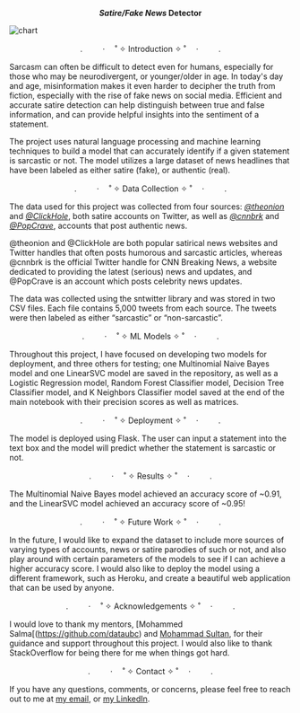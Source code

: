 <p align="center"> <b><i>Satire/Fake News</i> Detector</b>
  
![chart](https://i.ibb.co/tYHpMd2/Screenshot-2022-12-04-at-8-20-29-PM.png)
<p align="center">. 　　 ·　 ˚ ✧ Introduction ✧ ˚ 　· 　　 .

Sarcasm can often be difficult to detect even for humans, especially for those who may be neurodivergent, or younger/older in age. In today's day and age, misinformation makes it even harder to decipher the truth from fiction, especially with the rise of fake news on social media. Efficient and accurate satire detection can help distinguish between true and false information, and can provide helpful insights into the sentiment of a statement.

The project uses natural language processing and machine learning techniques to build a model that can accurately identify if a given statement is sarcastic or not. The model utilizes a large dataset of news headlines that have been labeled as either satire (fake), or authentic (real).

<p align="center">. 　　 ·　 ˚ ✧ Data Collection ✧ ˚ 　· 　　 .

The data used for this project was collected from four sources: [_@theonion_](https://twitter.com/TheOnion) and [_@ClickHole_](https://twitter.com/ClickHole), both satire accounts on Twitter, as well as [_@cnnbrk_](https://twitter.com/TheOnion) and [_@PopCrave_](https://twitter.com/PopCrave), accounts that post authentic news. 

@theonion and @ClickHole are both popular satirical news websites and Twitter handles that often posts humorous and sarcastic articles, whereas @cnnbrk is the official Twitter handle for CNN Breaking News, a website dedicated to providing the latest (serious) news and updates, and @PopCrave is an account which posts celebrity news updates.

The data was collected using the sntwitter library and was stored in two CSV files. Each file contains 5,000 tweets from each source. The tweets were then labeled as either “sarcastic” or “non-sarcastic”.

<p align="center">. 　　 ·　 ˚ ✧ ML Models ✧ ˚ 　· 　　 .

Throughout this project, I have focused on developing two models for deployment, and three others for testing; one Multinomial Naive Bayes model and one LinearSVC model are saved in the repository, as well as a Logistic Regression model, Random Forest Classifier model, Decision Tree Classifier model, and K Neighbors Classifier model saved at the end of the main notebook with their precision scores as well as matrices.

<p align="center">. 　　 ·　 ˚ ✧ Deployment ✧ ˚ 　· 　　 .

The model is deployed using Flask. The user can input a statement into the text box and the model will predict whether the statement is sarcastic or not.
  
<p align="center">. 　　 ·　 ˚ ✧ Results ✧ ˚ 　· 　　 .

The Multinomial Naive Bayes model achieved an accuracy score of ~0.91, and the LinearSVC model achieved an accuracy score of ~0.95!

<p align="center">. 　　 ·　 ˚ ✧ Future Work ✧ ˚ 　· 　　 .

In the future, I would like to expand the dataset to include more sources of varying types of accounts, news or satire parodies of such or not, and also play around with certain parameters of the models to see if I can achieve a higher accuracy score. I would also like to deploy the model using a different framework, such as Heroku, and create a beautiful web application that can be used by anyone.

<p align="center">. 　　 ·　 ˚ ✧ Acknowledgements ✧ ˚ 　· 　　 .

I would love to thank my mentors, [Mohammed Salma[(https://github.com/dataubc) and [Mohammad Sultan](https://github.com/mohammad9522), for their guidance and support throughout this project. I would also like to thank StackOverflow for being there for me when things got hard.

<p align="center">. 　　 ·　 ˚ ✧ Contact ✧ ˚ 　· 　　 .

If you have any questions, comments, or concerns, please feel free to reach out to me at [my email](mailto:lucashawranke@gmail.com), or [my LinkedIn](https://www.linkedin.com/in/lucas-hawranke-98a317125/).
